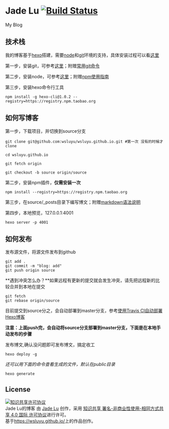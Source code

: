 # Jade Lu [![Build Status](https://travis-ci.org/wsluyu/wsluyu.github.io.svg?branch=source)](https://travis-ci.org/wsluyu/wsluyu.github.io)
My Blog

## 技术栈
我的博客基于[hexo](https://hexo.io/zh-cn/)搭建，需要[node](https://nodejs.org/en/)和[git](https://git-scm.com/)环境的支持，具体安装过程可以看[这里](https://exp-team.github.io/)

第一步，安装git，可参考[这里](https://git-scm.com/book/zh/v2/%E8%B5%B7%E6%AD%A5-%E5%AE%89%E8%A3%85-Git)；附赠[常用git命令](http://yanhaijing.com/git/2014/11/01/my-git-note/)

第二步，安装node，可参考[这里](http://nodejs.cn/download/package-manager/)；附赠[npm使用指南](http://yanhaijing.com/tool/2015/09/01/my-npm-note/)

第三步，安装hexo命令行工具

	npm install -g hexo-cli@1.0.2 --registry=https://registry.npm.taobao.org


## 如何写博客
第一步，下载项目，并切换到source分支

	git clone git@github.com:wsluyu/wsluyu.github.io.git #第一次 没有的时候才clone

	cd wsluyu.github.io

	git fetch origin

	git checkout -b source origin/source

第二步，安装npm插件，**仅需安装一次**

	npm install --registry=https://registry.npm.taobao.org

第三步，在source/_posts目录下编写博文；附赠[markdown语法说明](http://wowubuntu.com/markdown/)

第四步，本地预览，127.0.0.1:4001

	hexo server -p 4001

## 如何发布
发布源文件，将源文件发布到github

	git add .
	git commit -m "blog: add"
	git push origin source

**遇到冲突怎么办？**如果远程有更新的提交就会发生冲突，请先把远程新的比较合并到本地在提交

	git fetch
	git rebase origin/source

目前提交到source分之，会自动部署到master分支，参考[使用Travis CI自动部署Hexo博客](http://www.itfanr.cc/2017/08/09/using-travis-ci-automatic-deploy-hexo-blogs/)

**注意：上面push完，会自动将source分支部署到master分支，下面是在本地手动发布的步骤**

发布博文,确认没问题即可发布博文，搞定收工

	hexo deploy -g

*还可以用下面的命令查看生成的文件，默认在public目录*

    hexo generate

## License
<a rel="license" href="http://creativecommons.org/licenses/by-nc-sa/4.0/"><img alt="知识共享许可协议" style="border-width:0" src="http://i.creativecommons.org/l/by-nc-sa/4.0/88x31.png" /></a><br /><span xmlns:dct="http://purl.org/dc/terms/" href="http://purl.org/dc/dcmitype/Text" property="dct:title" rel="dct:type">Jade Lu的博客</span> 由 <a xmlns:cc="http://creativecommons.org/ns#" href="https://wsluyu.github.io/" property="cc:attributionName" rel="cc:attributionURL">Jade Lu</a> 创作，采用 <a rel="license" href="http://creativecommons.org/licenses/by-nc-sa/4.0/">知识共享 署名-非商业性使用-相同方式共享 4.0 国际 许可协议</a>进行许可。<br />基于<a xmlns:dct="http://purl.org/dc/terms/" href="https://wsluyu.github.io/" rel="dct:source">https://wsluyu.github.io/</a>上的作品创作。
